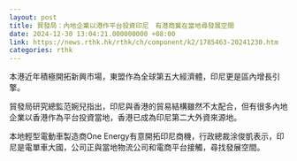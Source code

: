 ```yaml
---
layout: post
title: 貿發局：內地企業以港作平台投資印尼　有港商冀在當地尋發展空間
date: 2024-12-30 13:04:21.000000000 +08:00
link: https://news.rthk.hk/rthk/ch/component/k2/1785463-20241230.htm
categories: rthk
---
```


本港近年積極開拓新興市場，東盟作為全球第五大經濟體，印尼更是區內增長引擎。

貿發局研究總監范婉兒指出，印尼與香港的貿易結構雖然不太配合，但有很多內地企業以香港作為平台投資當地，香港已成為印尼第二大外資來源地。

本地輕型電動車製造商One Energy有意開拓印尼商機，行政總裁涂俊凱表示，印尼是電單車大國，公司正與當地物流公司和電商平台接觸，尋找發展空間。
